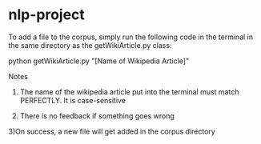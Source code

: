 # nlp-project

To add a file to the corpus, simply run the following code in the terminal in the same directory as the getWikiArticle.py class:

python getWikiArticle.py "[Name of Wikipedia Article]"

Notes

1) The name of the wikipedia article put into the terminal must match PERFECTLY. It is case-sensitive

2) There is no feedback if something goes wrong

3)On success, a new file will get added in the corpus directory
